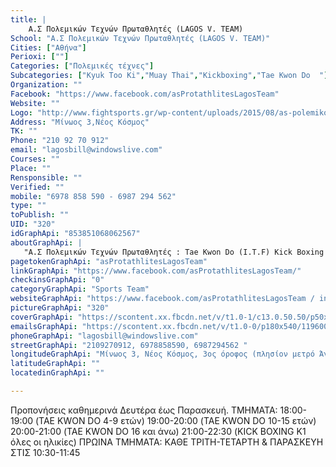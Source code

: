 ```yaml
---
title: |
    Α.Σ Πολεμικών Τεχνών Πρωταθλητές (LAGOS V. TEAM)
School: "Α.Σ Πολεμικών Τεχνών Πρωταθλητές (LAGOS V. TEAM)"
Cities: ["Αθήνα"]
Perioxi: [""]
Categories: ["Πολεμικές τέχνες"]
Subcategories: ["Kyuk Too Ki","Muay Thai","Kickboxing","Tae Kwon Do  "]
Organization: ""
Facebook: "https://www.facebook.com/asProtathlitesLagosTeam"
Website: ""
Logo: "http://www.fightsports.gr/wp-content/uploads/2015/08/as-polemikon-texnon-protathlites-logo.jpg"
Address: "Μίνωος 3,Νέος Κόσμος"
TK: ""
Phone: "210 92 70 912"
email: "lagosbill@windowslive.com"
Courses: ""
Place: ""
Rensponsible: ""
Verified: ""
mobile: "6978 858 590 - 6987 294 562"
type: ""
toPublish: ""
UID: "320"
idGraphApi: "853851068062567"
aboutGraphApi: | 
   "Α.Σ Πολεμικών Τεχνών Πρωταθλητές : Tae Kwon Do (I.T.F) Kick Boxing K1 Muay Thai Αυτοάμυνες Ιδιαίτερα Μαθήματα (Και στον χώρο σας)"
pagetokenGraphApi: "asProtathlitesLagosTeam"
linkGraphApi: "https://www.facebook.com/asProtathlitesLagosTeam/"
checkinsGraphApi: "0"
categoryGraphApi: "Sports Team"
websiteGraphApi: "https://www.facebook.com/asProtathlitesLagosTeam / instagram: a.s_protathlites"
pictureGraphApi: "320"
coverGraphApi: "https://scontent.xx.fbcdn.net/v/t1.0-1/c13.0.50.50/p50x50/11951962_853853291395678_1299530156673660581_n.jpg?oh=a45652f7de6336a459f211017478cd5a&amp;oe=5B079C15"
emailsGraphApi: "https://scontent.xx.fbcdn.net/v/t1.0-0/p180x540/11960035_853931821387825_8113457460314935177_n.jpg?oh=5a3f9fdc1f18d490749f148a9a4598c0&amp;oe=5B0403FC"
phoneGraphApi: "lagosbill@windowslive.com"
streetGraphApi: "2109270912, 6978858590, 6987294562 "
longitudeGraphApi: "Μίνωος 3, Νέος Κόσμος, 3ος όροφος (πλησίον μετρό Άγιος Ιωάννης)"
latitudeGraphApi: ""
locatedinGraphApi: ""

---
```


Προπονήσεις καθημερινά Δευτέρα έως Παρασκευή. ΤΜΗΜΑΤΑ: 18:00-19:00 (TAE KWON DO 4-9 ετών) 19:00-20:00 (TAE KWON DO 10-15 ετών) 20:00-21:00 (TAE KWON DO 16 και άνω) 21:00-22:30 (KICK BOXING K1 όλες οι ηλικίες) ΠΡΩΙΝΑ ΤΜΗΜΑΤΑ: ΚΑΘΕ ΤΡΙΤΗ-ΤΕΤΑΡΤΗ &amp; ΠΑΡΑΣΚΕΥΗ ΣΤΙΣ 10:30-11:45

